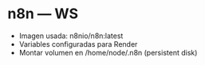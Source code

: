 # n8n — WS
- Imagen usada: n8nio/n8n:latest
- Variables configuradas para Render
- Montar volumen en /home/node/.n8n (persistent disk)
